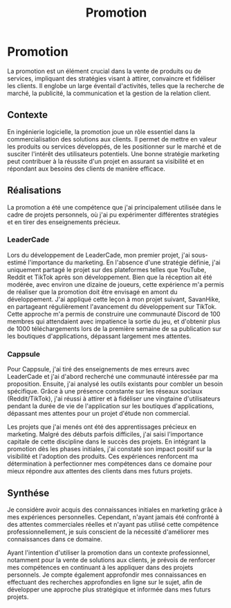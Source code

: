 ﻿---
layout: post
title:  "Promotion"
tags: initié
img: "/assets/images/skills/marketing.webp"
---

# Promotion

<!-- BEGIN_EXCERPT -->
La promotion est un élément crucial dans la vente de produits ou de services, impliquant des stratégies visant à attirer, convaincre et fidéliser les clients. Il englobe un large éventail d'activités, telles que la recherche de marché, la publicité, la communication et la gestion de la relation client.
<!-- END_EXCERPT -->

## Contexte
En ingénierie logicielle, la promotion joue un rôle essentiel dans la commercialisation des solutions aux clients. Il permet de mettre en valeur les produits ou services développés, de les positionner sur le marché et de susciter l'intérêt des utilisateurs potentiels. Une bonne stratégie marketing peut contribuer à la réussite d'un projet en assurant sa visibilité et en répondant aux besoins des clients de manière efficace.

## Réalisations
La promotion a été une compétence que j'ai principalement utilisée dans le cadre de projets personnels, où j'ai pu expérimenter différentes stratégies et en tirer des enseignements précieux.

### LeaderCade
Lors du développement de LeaderCade, mon premier projet, j'ai sous-estimé l'importance du marketing. En l'absence d'une stratégie définie, j'ai uniquement partagé le projet sur des plateformes telles que YouTube, Reddit et TikTok après son développement. Bien que la réception ait été modérée, avec environ une dizaine de joueurs, cette expérience m'a permis de réaliser que la promotion doit être envisagé en amont du développement. J'ai appliqué cette leçon à mon projet suivant, SavanHike, en partageant régulièrement l'avancement du développement sur TikTok. Cette approche m'a permis de construire une communauté Discord de 100 membres qui attendaient avec impatience la sortie du jeu, et d'obtenir plus de 1000 téléchargements lors de la première semaine de sa publication sur les boutiques d'applications, dépassant largement mes attentes.

### Cappsule
Pour Cappsule, j'ai tiré des enseignements de mes erreurs avec LeaderCade et j'ai d'abord recherché une communauté intéressée par ma proposition. Ensuite, j'ai analysé les outils existants pour combler un besoin spécifique. Grâce à une présence constante sur les réseaux sociaux (Reddit/TikTok), j'ai réussi à attirer et à fidéliser une vingtaine d'utilisateurs pendant la durée de vie de l'application sur les boutiques d'applications, dépassant mes attentes pour un projet d'étude non commercial.

Les projets que j'ai menés ont été des apprentissages précieux en marketing. Malgré des débuts parfois difficiles, j'ai saisi l'importance capitale de cette discipline dans le succès des projets. En intégrant la promotion dès les phases initiales, j'ai constaté son impact positif sur la visibilité et l'adoption des produits. Ces expériences renforcent ma détermination à perfectionner mes compétences dans ce domaine pour mieux répondre aux attentes des clients dans mes futurs projets.

## Synthése

Je considère avoir acquis des connaissances initiales en marketing grâce à mes expériences personnelles. Cependant, n'ayant jamais été confronté à des attentes commerciales réelles et n'ayant pas utilisé cette compétence professionnellement, je suis conscient de la nécessité d'améliorer mes connaissances dans ce domaine.

Ayant l'intention d'utiliser la promotion dans un contexte professionnel, notamment pour la vente de solutions aux clients, je prévois de renforcer mes compétences en continuant à les appliquer dans des projets personnels. Je compte également approfondir mes connaissances en effectuant des recherches approfondies en ligne sur le sujet, afin de développer une approche plus stratégique et informée dans mes futurs projets.